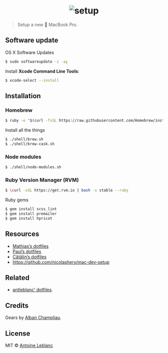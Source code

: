 <h1 align="center">
    <img src="https://rawgit.com/antleblanc/setup/master/media/logo.svg" alt="setup">
</h1>

> Setup a new  MacBook Pro.

## Software update

OS X Software Updates

```sh
$ sudo softwareupdate -i -a;
```

Install **Xcode Command Line Tools**:

```sh
$ xcode-select --install
```

## Installation

### Homebrew

```sh
$ ruby -e "$(curl -fsSL https://raw.githubusercontent.com/Homebrew/install/master/install)"
```

Install all the things

```sh
$ ./shell/brew.sh
$ ./shell/brew-cask.sh
```

### Node modules

```sh
$ ./shell/node-modules.sh
```

### Ruby Version Manager (RVM)

```sh
$ \curl -sSL https://get.rvm.io | bash -s stable --ruby
```

Ruby gems

```sh
$ gem install scss_lint
$ gem install premailer
$ gem install hpricot
```

## Resources

- [Mathias’s dotfiles](https://github.com/mathiasbynens/dotfiles)
- [Paul’s dotfiles](https://github.com/paulirish/dotfiles)
- [Cătălin’s dotfiles](https://github.com/alrra/dotfiles)
- https://github.com/nicolashery/mac-dev-setup

## Related

- [antleblanc’ dotfiles](https://github.com/antleblanc/dotfiles).

## Credits

Gears by [Alban Champliau](https://thenounproject.com/alban.champliau/).

## License

MIT © [Antoine Leblanc](http://antleblanc.me)
